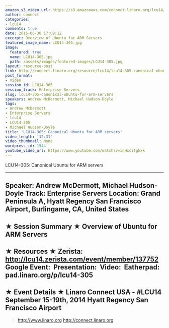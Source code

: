 ```yaml
---
amazon_s3_video_url: https://s3.amazonaws.com/connect.linaro.org/lcu14/videos/09-17-Wednesday/LCU14-305-+Canonical+Ubuntu+for+ARM+servers.mp4
author: connect
categories:
- lcu14
comments: true
date: 2015-06-30 17:09:12
excerpt: Overview of Ubuntu for ARM Servers
featured_image_name: LCU14-305.jpg
image:
  featured: true
  name: LCU14-305.jpg
  path: /assets/images/featured-images/LCU14-305.jpg
layout: resource-post
link: http://connect.linaro.org/resource/lcu14/lcu14-305-canonical-ubuntu-for-arm-servers/
post_format:
- Video
session_id: LCU14-305
session_track: Enterprise Servers
slug: lcu14-305-canonical-ubuntu-for-arm-servers
speakers: Andrew McDermott, Michael Hudson-Doyle
tags:
- Andrew McDermott
- Enterprise Servers
- lcu14
- LCU14-305
- Michael Hudson-Doyle
title: 'LCU14-305: Canonical Ubuntu for ARM servers'
video_length: '12:31'
video_thumbnail: None
wordpress_id: 1544
youtube_video_url: https://www.youtube.com/watch?v=inHxcitgkxk
---
```


LCU14-305: Canonical Ubuntu for ARM servers

---------------------------------------------------

Speaker: Andrew McDermott, Michael Hudson-Doyle
Track: Enterprise Servers
Location: Grand Peninsula A, Hyatt Regency San Francisco Airport, Burlingame, CA, United States
---------------------------------------------------

★ Session Summary ★
Overview of Ubuntu for ARM Servers
---------------------------------------------------

★ Resources ★
Zerista: http://lcu14.zerista.com/event/member/137752
Google Event: 
Presentation: 
Video: 
Eatherpad: pad.linaro.org/p/lcu14-305
---------------------------------------------------

★ Event Details ★
Linaro Connect USA - #LCU14
September 15-19th, 2014
Hyatt Regency San Francisco Airport
---------------------------------------------------

> http://www.linaro.org
> http://connect.linaro.org